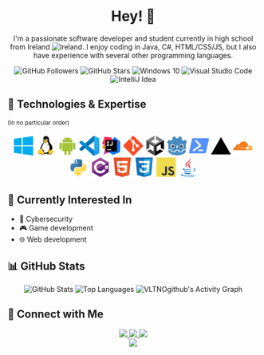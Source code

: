 <h1 align="center">Hey! 👋</h1>

<p align="center">
  I'm a passionate software developer and student currently in high school from
  Ireland <img src="https://flagicons.lipis.dev/flags/4x3/ie.svg" width="20" height="15" alt="Ireland">.
  I enjoy coding in Java, C#, HTML/CSS/JS, but I also have experience with several other programming languages.
</p>



<p align="center">
  <img src="https://img.shields.io/github/followers/VLTNOgithub?label=Followers&style=flat-square" alt="GitHub Followers">
  <img src="https://img.shields.io/github/stars/VLTNOgithub?affiliations=OWNER&style=flat-square&label=Stars" alt="GitHub Stars">
  <img src="https://custom-icon-badges.demolab.com/badge/OS-Windows%2010-%230078D6?style=flat-square&logo=windows10&logoColor=white" alt="Windows 10">
  <img src="https://custom-icon-badges.demolab.com/badge/Editor-Visual%20Studio%20Code-0078D6.svg?logo=visual-studio-code&logoColor=white&style=flat-square" alt="Visual Studio Code">
  <img src="https://custom-icon-badges.demolab.com/badge/IDE-IntelliJ%20Idea-0078D6.svg?&logo=intellijidea&logoColor=white&style=flat-square" alt="IntelliJ Idea">
</p>


## 🔧 **Technologies & Expertise**
<sup>(In no particular order)</sup>
<p align="center">

  <img src="https://github.com/devicons/devicon/raw/master/icons/windows8/windows8-original.svg" width="40" alt="Windows 10">
  <img src="https://github.com/devicons/devicon/raw/master/icons/linux/linux-original.svg" width="40" alt="Linux">
  <img src="https://github.com/devicons/devicon/raw/master/icons/android/android-plain.svg" width="40" alt="Android & ADB">
  <img src="https://github.com/devicons/devicon/raw/master/icons/vscode/vscode-original.svg" width="40" alt="VSCode">
  <img src="https://github.com/devicons/devicon/raw/master/icons/intellij/intellij-original.svg" width="40" alt="IntelliJ Idea">
  <img src="https://github.com/devicons/devicon/raw/master/icons/git/git-original.svg" width="40" alt="Git">
  <img src="https://github.com/devicons/devicon/raw/master/icons/unity/unity-original.svg" width="40" alt="Unity">
  <img src="https://github.com/devicons/devicon/raw/master/icons/godot/godot-original.svg" width="40" alt="Godot">
  <img src="https://github.com/devicons/devicon/raw/master/icons/powershell/powershell-original.svg" width="40" alt="Powershell">
  <img src="https://github.com/devicons/devicon/raw/master/icons/vercel/vercel-original.svg" width="40" alt="Vercel">
  <img src="https://github.com/devicons/devicon/raw/master/icons/cloudflare/cloudflare-original.svg" width="40" alt="Cloudflare">
  <img src="https://github.com/devicons/devicon/raw/master/icons/python/python-original.svg" width="40" alt="Python">
  <img src="https://github.com/devicons/devicon/raw/master/icons/csharp/csharp-original.svg" width="40" alt="C#">
  <img src="https://github.com/devicons/devicon/raw/master/icons/html5/html5-original.svg" width="40" alt="HTML">
  <img src="https://github.com/devicons/devicon/raw/master/icons/css3/css3-original.svg" width="40" alt="CSS">
  <img src="https://github.com/devicons/devicon/raw/master/icons/javascript/javascript-original.svg" width="40" alt="JS">
  <img src="https://github.com/devicons/devicon/raw/master/icons/java/java-original.svg" width="40" alt="Java">
</p>


## 🚀 **Currently Interested In**
- 🔐 Cybersecurity
- 🎮 Game development
- 🌐 Web development



## 📊 **GitHub Stats**
<p align="center">
  <img src="https://github-readme-stats.vercel.app/api?username=VLTNOgithub&show_icons=true&theme=transparent&hide_border=true&rank_icon=github&text_color=DEDEDE&layout=compact" weight=41% height="192px" alt="GitHub Stats">
  <img src="https://github-readme-stats.vercel.app/api/top-langs/?username=VLTNOgithub&layout=compact&show_icons=true&theme=transparent&hide_border=true&text_color=DEDEDE" alt="Top Languages" height="192px">
  <img alt="VLTNOgithub's Activity Graph" src="https://github-readme-activity-graph.vercel.app/graph/?username=VLTNOgithub&bg_color=transparent&color=DEDEDE&line=84C2C0&point=DEDEDE&hide_border=true&custom_title=Contributions⠀Graph" />
</p>




## 🔗 **Connect with Me**
<p align="center">
  <a href="https://x.com/VLTNOTR">
    <img src="https://img.shields.io/badge/Twitter-blue.svg?style=for-the-badge&logo=X&logoColor=white">
  </a>
  <a href="https://www.reddit.com/user/Val105/">
    <img src="https://img.shields.io/badge/Reddit-FF4500.svg?style=for-the-badge&logo=reddit&logoColor=white">
  </a>
  <a href="https://discord.com/invite/jDsgcehrp7">
    <img src="https://img.shields.io/badge/Discord-5865F2.svg?style=for-the-badge&logo=discord&logoColor=white">
  </a>
  <br>
  <a href="https://discord.com/users/541627098129891338">
    <img src="https://discord-readme-badge.vercel.app/api?id=541627098129891338">
  </a>
</p>
